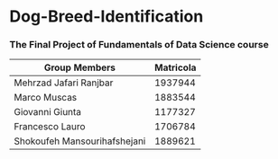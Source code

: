 # Dog-Breed-Identification

### The Final Project of Fundamentals of Data Science course

|         Group Members         |   Matricola   |
| ----------------------------- | ------------- |
|    Mehrzad Jafari Ranjbar     |    1937944    |
|          Marco Muscas         |    1883544    |
|        Giovanni Giunta        |    1177327    |
|        Francesco Lauro        |    1706784    |
| Shokoufeh Mansourihafshejani  |    1889621    |



